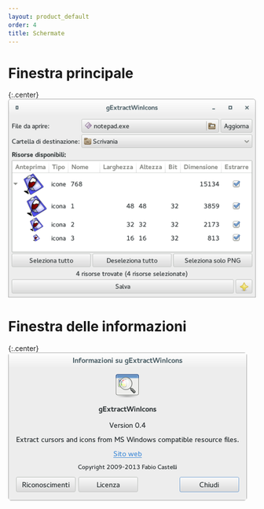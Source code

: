 ```yaml
---
layout: product_default
order: 4
title: Schermate
---
```

# Finestra principale

{:.center}
![Finestra principale](/resources/gextractwinicons/archive/latest/italian/main.png)

# Finestra delle informazioni

{:.center}
![Finestra delle informazioni](/resources/gextractwinicons/archive/latest/italian/about.png)
